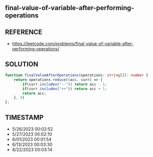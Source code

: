 ## final-value-of-variable-after-performing-operations

## REFERENCE

- https://leetcode.com/problems/final-value-of-variable-after-performing-operations/

## SOLUTION

``` typescript
function finalValueAfterOperations(operations: string[]): number {
    return operations.reduce((acc, curr) => {
        if(curr.includes("--")) return acc - 1;
        if(curr.includes("++")) return acc + 1;
        return acc;
    }, 0)
};
```


## TIMESTAMP

- 5/26/2023 00:02:52
- 5/27/2023 00:02:10
- 6/01/2023 00:01:54
- 6/13/2023 00:03:30
- 8/22/2023 00:03:14
